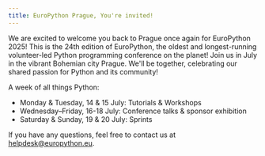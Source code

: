 ```yaml
---
title: EuroPython Prague, You're invited!
---
```


We are excited to welcome you back to Prague once again for EuroPython 2025!
This is the 24th edition of EuroPython, the oldest and longest-running
volunteer-led Python programming conference on the planet! Join us in July in
the vibrant Bohemian city Prague. We'll be together, celebrating our shared
passion for Python and its community!

A week of all things Python:

- Monday & Tuesday, 14 & 15 July: Tutorials & Workshops
- Wednesday–Friday, 16-18 July: Conference talks & sponsor exhibition
- Saturday & Sunday, 19 & 20 July: Sprints

If you have any questions, feel free to contact us at
[helpdesk@europython.eu](mailto:helpdesk@europython.eu).
